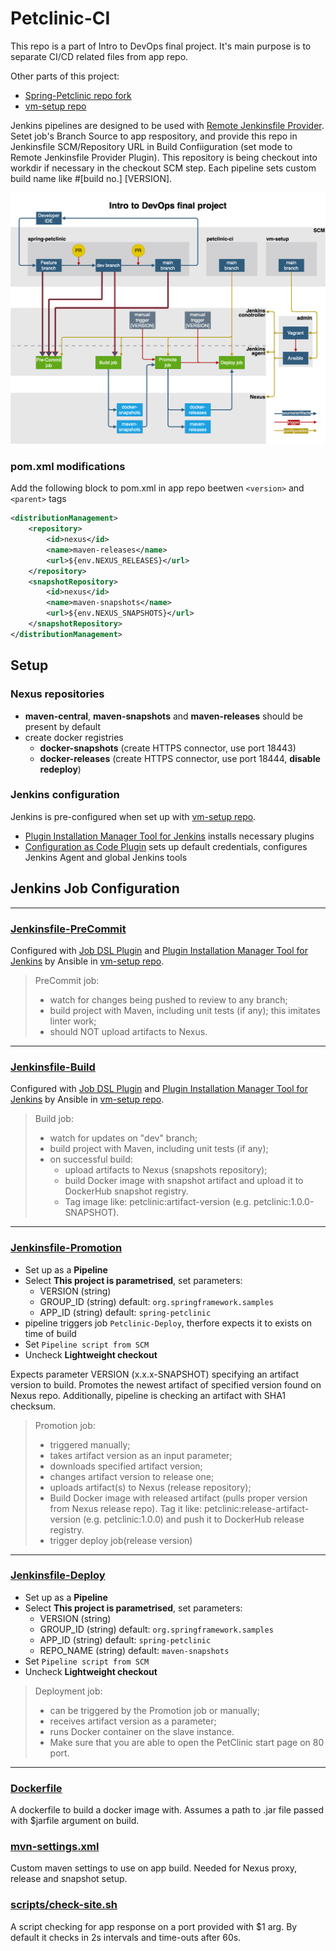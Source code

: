 # Petclinic-CI

This repo is a part of Intro to DevOps final project. It's main purpose is to separate CI/CD related files from app repo.

Other parts of this project:
- [Spring-Petclinic repo fork](https://github.com/lipalipinski/spring-petclinic.git)
- [vm-setup repo](https://github.com/lipalipinski/vm-setup.git)

Jenkins pipelines are designed to be used with [Remote Jenkinsfile Provider](https://plugins.jenkins.io/remote-file/). Setet job's Branch Source to app respository, and provide this repo in Jenkinsfile SCM/Repository URL in Build Confiiguration (set mode to Remote Jenkinsfile Provider Plugin). This repository is being checkout into workdir if necessary in the checkout SCM step. Each pipeline sets custom build name like #[build no.] [VERSION].

![pipeline schema](./pipeline-schema.png)

### **pom.xml modifications**

Add the following block to pom.xml in app repo beetwen `<version>` and `<parent>` tags

```xml
<distributionManagement>
    <repository>
        <id>nexus</id>
        <name>maven-releases</name>
        <url>${env.NEXUS_RELEASES}</url>
    </repository>
    <snapshotRepository>
        <id>nexus</id>
        <name>maven-snapshots</name>
        <url>${env.NEXUS_SNAPSHOTS}</url>
    </snapshotRepository>
</distributionManagement>
```

## Setup

### Nexus repositories
- **maven-central**, **maven-snapshots** and **maven-releases** should be present by default
- create docker registries
    - **docker-snapshots** (create HTTPS connector, use port 18443)
    - **docker-releases** (create HTTPS connector, use port 18444, **disable redeploy**)



### Jenkins configuration

Jenkins is pre-configured when set up with [vm-setup repo](https://github.com/lipalipinski/vm-setup.git). 
- [Plugin Installation Manager Tool for Jenkins](https://github.com/jenkinsci/plugin-installation-manager-tool) installs necessary plugins
- [Configuration as Code Plugin](https://plugins.jenkins.io/configuration-as-code/) sets up default credentials, configures Jenkins Agent and global Jenkins tools

## Jenkins Job Configuration

<hr>

### [Jenkinsfile-PreCommit](Jenkinsfile-PreCommit)
Configured with [Job DSL Plugin](https://plugins.jenkins.io/job-dsl/) and [Plugin Installation Manager Tool for Jenkins](https://github.com/jenkinsci/plugin-installation-manager-tool) by Ansible in [vm-setup repo](https://github.com/lipalipinski/vm-setup.git).

> PreCommit job:
> - watch for changes being pushed to review to any branch;
> - build project with Maven, including unit tests (if any); this imitates linter work;
> - should NOT upload artifacts to Nexus.

<hr>

### [Jenkinsfile-Build](Jenkinsfile-Build)
Configured with [Job DSL Plugin](https://plugins.jenkins.io/job-dsl/) and [Plugin Installation Manager Tool for Jenkins](https://github.com/jenkinsci/plugin-installation-manager-tool) by Ansible in [vm-setup repo](https://github.com/lipalipinski/vm-setup.git).


> Build job:
> - watch for updates on "dev" branch;
> - build project with Maven, including unit tests (if any);
> - on successful build:
>    * upload artifacts to Nexus (snapshots repository);
>    * build Docker image with snapshot artifact and upload it to DockerHub snapshot registry. 
>    * Tag image like: petclinic:artifact-version (e.g. petclinic:1.0.0-SNAPSHOT).

<hr>

### [Jenkinsfile-Promotion](Jenkinsfile-Promotion)
- Set up as a **Pipeline**
- Select **This project is parametrised**, set parameters:
    - VERSION (string)
    - GROUP_ID (string) default: `org.springframework.samples`
    - APP_ID (string) default: `spring-petclinic`
- pipeline triggers job `Petclinic-Deploy`, therfore expects it to exists on time of build
- Set `Pipeline script from SCM`
- Uncheck **Lightweight checkout**

Expects parameter VERSION (x.x.x-SNAPSHOT) specifying an artifact version to build. Promotes the newest artifact of specified version found on Nexus repo. 
Additionally, pipeline is checking an artifact with SHA1 checksum.

>Promotion job:
> - triggered manually;
> - takes artifact version as an input parameter; 
> - downloads specified artifact version;
> - changes artifact version to release one;
> - uploads artifact(s) to Nexus (release repository);
> - Build Docker image with released artifact (pulls proper version from Nexus release repo). Tag it like: petclinic:release-artifact-version (e.g. petclinic:1.0.0) and push it to DockerHub release registry.
> - trigger deploy job(release version)

<hr>

### [Jenkinsfile-Deploy](Jenkinsfile-Deploy)
- Set up as a **Pipeline**
- Select **This project is parametrised**, set parameters:
    - VERSION (string)
    - GROUP_ID (string) default: `org.springframework.samples`
    - APP_ID (string) default: `spring-petclinic`
    - REPO_NAME (string) default: `maven-snapshots`
- Set `Pipeline script from SCM`
- Uncheck **Lightweight checkout**

> Deployment job:
> - can be triggered by the Promotion job or manually;
> - receives artifact version as a parameter;
> - runs Docker container on the slave instance. 
> - Make sure that you are able to open the PetClinic start page on 80 port.

<hr>

### [Dockerfile](Dockerfile)

A dockerfile to build a docker image with. Assumes a path to .jar file passed with $jarfile argument on build.

### [mvn-settings.xml](mvn-settings.xml)

Custom maven settings to use on app build. Needed for Nexus proxy, release and snapshot setup.

### [scripts/check-site.sh](scripts/check-site.sh)

A script checking for app response on a port provided with $1 arg. By default it checks in 2s intervals and time-outs after 60s.